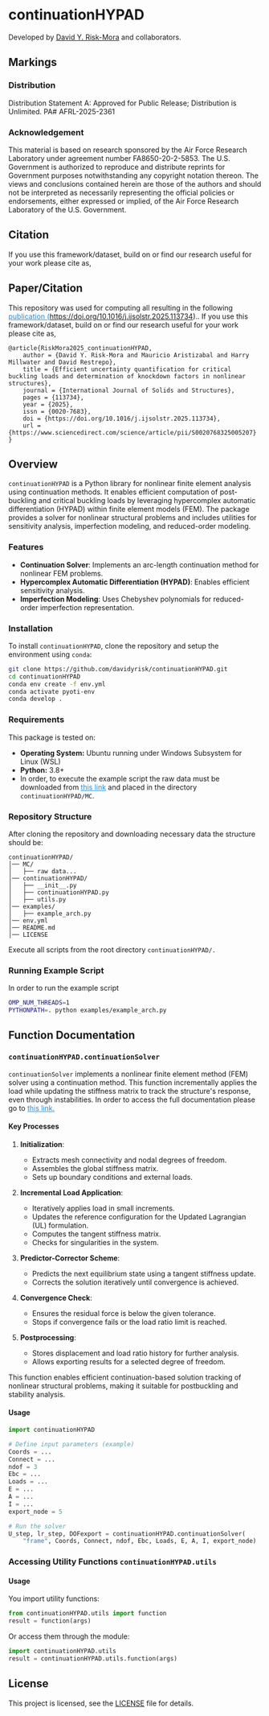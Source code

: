 # continuationHYPAD
Developed by [David Y. Risk-Mora](https://orcid.org/0000-0002-7004-408X) and collaborators. 

## Markings
### Distribution
Distribution Statement A: Approved for Public Release; Distribution is Unlimited. PA# AFRL-2025-2361

### Acknowledgement 
This material is based on research sponsored by the Air Force Research Laboratory under agreement number FA8650-20-2-5853. The U.S. Government is authorized to reproduce and distribute reprints for Government purposes notwithstanding any copyright notation thereon. The views and conclusions contained herein are those of the authors and should not be interpreted as necessarily representing the official policies or endorsements, either expressed or implied, of the Air Force Research Laboratory of the U.S. Government.

## Citation
If you use this framework/dataset, build on or find our research useful for your work please cite as, 

## Paper/Citation
This repository was used for computing all resulting in the following <a href="https://doi.org/10.1016/j.ijsolstr.2025.113734" style="color:#268cd7"> publication (https://doi.org/10.1016/j.ijsolstr.2025.113734).</a>. If you use this framework/dataset, build on or find our research useful for your work please cite as, 
```
@article{RiskMora2025_continuationHYPAD,
	author = {David Y. Risk-Mora and Mauricio Aristizabal and Harry Millwater and David Restrepo},
	title = {Efficient uncertainty quantification for critical buckling loads and determination of knockdown factors in nonlinear structures},
	journal = {International Journal of Solids and Structures},
	pages = {113734},
	year = {2025},
	issn = {0020-7683},
	doi = {https://doi.org/10.1016/j.ijsolstr.2025.113734},
	url = {https://www.sciencedirect.com/science/article/pii/S0020768325005207}
}
```

## Overview
`continuationHYPAD` is a Python library for nonlinear finite element analysis using continuation methods. It enables efficient computation of post-buckling and critical buckling loads by leveraging hypercomplex automatic differentiation (HYPAD) within finite element models (FEM). The package provides a solver for nonlinear structural problems and includes utilities for sensitivity analysis, imperfection modeling, and reduced-order modeling.

### Features
- **Continuation Solver**: Implements an arc-length continuation method for nonlinear FEM problems.
- **Hypercomplex Automatic Differentiation (HYPAD)**: Enables efficient sensitivity analysis.
- **Imperfection Modeling**: Uses Chebyshev polynomials for reduced-order imperfection representation.

### Installation
To install `continuationHYPAD`, clone the repository and setup the environment using `conda`:
```bash
git clone https://github.com/davidyrisk/continuationHYPAD.git
cd continuationHYPAD
conda env create -f env.yml
conda activate pyoti-env
conda develop .
```

### Requirements
This package is tested on:
- **Operating System:** Ubuntu running under Windows Subsystem for Linux (WSL)
- **Python:** 3.8+
- In order, to execute the example script the raw data must be downloaded from <a href="https://utsacloud-my.sharepoint.com/:f:/g/personal/david_risk_my_utsa_edu/EqDZgOpZVaFGpHZTN22UnP8B-fdf26iqqkx8Fnyxak3miA?e=wQwKxK" style="color:#268cd7"> this link</a> and placed in the directory `continuationHYPAD/MC`.



### Repository Structure
After cloning the repository and downloading necessary data the structure should be:
```
continuationHYPAD/
│── MC/
│   ├── raw data...
│── continuationHYPAD/
│   ├── __init__.py
│   ├── continuationHYPAD.py
│   ├── utils.py
│── examples/
│   ├── example_arch.py
│── env.yml
│── README.md
│── LICENSE
```
Execute all scripts from the root directory `continuationHYPAD/.`

### Running Example Script
In order to run the example script
```bash
OMP_NUM_THREADS=1
PYTHONPATH=. python examples/example_arch.py 
```

## Function Documentation
### `continuationHYPAD.continuationSolver`
`continuationSolver` implements a nonlinear finite element method (FEM) solver using a continuation method. This function incrementally applies the load while updating the stiffness matrix to track the structure's response, even through instabilities. In order to access the full documentation please go to <a href="https://.../doi/..." style="color:#268cd7"> this link.</a>

#### Key Processes
1. **Initialization**:
   - Extracts mesh connectivity and nodal degrees of freedom.
   - Assembles the global stiffness matrix.
   - Sets up boundary conditions and external loads.

2. **Incremental Load Application**:
   - Iteratively applies load in small increments.
   - Updates the reference configuration for the Updated Lagrangian (UL) formulation.
   - Computes the tangent stiffness matrix.
   - Checks for singularities in the system.

3. **Predictor-Corrector Scheme**:
   - Predicts the next equilibrium state using a tangent stiffness update.
   - Corrects the solution iteratively until convergence is achieved.

4. **Convergence Check**:
   - Ensures the residual force is below the given tolerance.
   - Stops if convergence fails or the load ratio limit is reached.

5. **Postprocessing**:
   - Stores displacement and load ratio history for further analysis.
   - Allows exporting results for a selected degree of freedom.

This function enables efficient continuation-based solution tracking of nonlinear structural problems, making it suitable for postbuckling and stability analysis.

#### Usage
```python
import continuationHYPAD

# Define input parameters (example)
Coords = ...
Connect = ...
ndof = 3
Ebc = ...
Loads = ...
E = ...
A = ...
I = ...
export_node = 5

# Run the solver
U_step, lr_step, DOFexport = continuationHYPAD.continuationSolver(
    "frame", Coords, Connect, ndof, Ebc, Loads, E, A, I, export_node)
```

### Accessing Utility Functions `continuationHYPAD.utils`

#### Usage
You import utility functions:
```python
from continuationHYPAD.utils import function
result = function(args)
```

Or access them through the module:
```python
import continuationHYPAD.utils
result = continuationHYPAD.utils.function(args)
```

## License
This project is licensed, see the [LICENSE](LICENSE) file for details.
